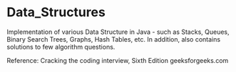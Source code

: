 # Data_Structures

Implementation of various Data Structure in Java - such as Stacks, Queues, Binary Search Trees, Graphs, Hash Tables, etc.
In addition, also contains solutions to few algorithm questions.

Reference:
Cracking the coding interview, Sixth Edition
geeksforgeeks.com
